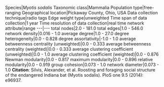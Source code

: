 Species|*Myotis sodalis*
Taxonomic class|Mammalia
Population type|free-ranging
Geographical location|Pickaway County, Ohio, USA
Data collection technique|radio tags
Edge weight type|unweighted
Time span of data collection|1 year
Time resolution of data collection|real time
network attribute|range
---|---
total nodes|2.0 - 181.0
total edges|1.0 - 546.0
network density|0.016 - 1.0
average degree|1.0 - 27.0
degree heterogeneity|0.0 - 0.828
degree assortativity|-1.0 - 1.0
average betweenness centrality (unweighted)|0.0 - 0.333
average betweenness centrality (weighted)|0.0 - 0.333
average clustering coefficient (unweighted)|0.0 - 1.0
average clustering coefficient (weighted)|0.0 - 0.876
Newman modularity|0.0 - 0.817
maximum modularity|0.0 - 0.896
relative modularity|0.0 - 0.919
group cohesion|0.073 - 1.0
network diameter|0.073 - 1.0
**Citation**: Silvis, Alexander, et al. 
Roosting and foraging social structure of the endangered Indiana bat (Myotis sodalis).
 PloS one 9.5 (2014): e96937.